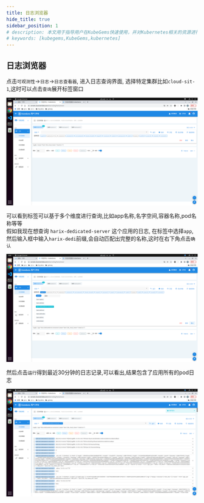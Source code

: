 ```yaml
---
title: 日志浏览器
hide_title: true
sidebar_position: 1
# description: 本文用于指导用户在KubeGems快速使用，并对Kubernetes相关的资源进行操作
# keywords: [kubegems,KubeGems,kubernetes]
---
```


## 日志浏览器
  点击`可观测性`->`日志`->`日志查看器`, 进入日志查询界面, 
  选择特定集群比如`cloud-sit-1`,这时可以点击`查询`展开标签窗口  

![pic](./assets/log-query-brower.png)

  可以看到标签可以基于多个维度进行查询,比如app名称,名字空间,容器名称,pod名称等等  
  假如我现在想查询 `harix-dedicated-server` 这个应用的日志, 在标签中选择`app`,  
  然后输入框中输入`harix-dedi`前缀,会自动匹配出完整的名称,这时在右下角点击`确认`  

![pic](./assets/log-query-label.png)

  然后点击`运行`得到最近30分钟的日志记录,可以看出,结果包含了应用所有的pod日志  

![pic](./assets/log-query-result.png)  